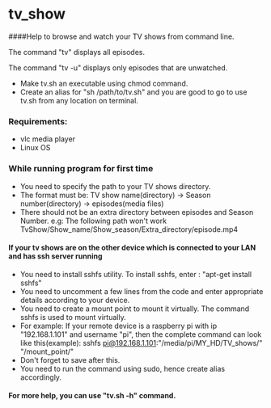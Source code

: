 # tv_show
####Help to browse and watch your TV shows from command line.

The command "tv" displays all episodes.

The command "tv -u" displays only episodes that are unwatched.

* Make tv.sh an executable using chmod command.
* Create an alias for "sh /path/to/tv.sh" and you are good to go to use tv.sh from any location on terminal.

### Requirements:
* vlc media player
* Linux OS

### While running program for first time
* You need to specify the path to your TV shows directory.
* The format must be: TV show name(directory) -> Season number(directory) -> episodes(media files)
* There should not be an extra directory between episodes and Season Number. e.g: The following path won't work
  TvShow/Show_name/Show_season/Extra_directory/episode.mp4

#### If your tv shows are on the other device which is connected to your LAN and has ssh server running
* You need to install sshfs utility. To install sshfs, enter :
  "apt-get install sshfs"
* You need to uncomment a few lines from the code and enter appropriate details according to your device.
* You need to create a mount point to mount it virtually. The command sshfs is used to mount virtually.
* For example: If your remote device is a raspberry pi with ip "192.168.1.101" and username "pi", then the complete command can look like this(example): sshfs pi@192.168.1.101:"/media/pi/MY_HD/TV_shows/" "/mount_point/"
* Don't forget to save after this.
* You need to run the command using sudo, hence create alias accordingly.

#### For more help, you can use "tv.sh -h" command.

